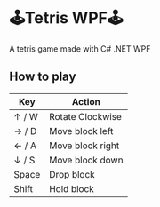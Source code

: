 # 🕹️Tetris WPF🕹️
A tetris game made with C# .NET WPF

## How to play
| Key       | Action              |
| --------- | ------------------- |
| ↑ / W     | Rotate Clockwise    |
| → / D     | Move block left     |
| ← / A     | Move block right    |
| ↓ / S     | Move block down     |
| Space     | Drop block          |
| Shift     | Hold block          |
